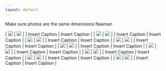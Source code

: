 ```yaml
---
layout: default
---
```


Make sure photos are the same dimensions Naaman

| ![](/assets/images/placeholder-1.jpg) | ![](/assets/images/placeholder-2.jpg) |
| Insert Caption | Insert Caption |
| ![](/assets/images/placeholder-3.jpg) | ![](/assets/images/placeholder-4.jpg) |
| Insert Caption | Insert Caption |
| ![](/assets/images/placeholder-5.jpg) | ![](/assets/images/placeholder-7.jpg) |
| Insert Caption | Insert Caption |
| ![](/assets/images/placeholder-1.jpg) | ![](/assets/images/placeholder-2.jpg) |
| Insert Caption | Insert Caption |
| ![](/assets/images/placeholder-3.jpg) | ![](/assets/images/placeholder-4.jpg) |
| Insert Caption | Insert Caption |
| ![](/assets/images/placeholder-5.jpg) | ![](/assets/images/placeholder-7.jpg) |
| Insert Caption | Insert Caption |
| ![](/assets/images/placeholder-1.jpg) | ![](/assets/images/placeholder-2.jpg) |
| Insert Caption | Insert Caption |
| ![](/assets/images/placeholder-3.jpg) | ![](/assets/images/placeholder-4.jpg) |
| Insert Caption | Insert Caption |
| ![](/assets/images/placeholder-5.jpg) | ![](/assets/images/placeholder-7.jpg) |
| Insert Caption | Insert Caption |
